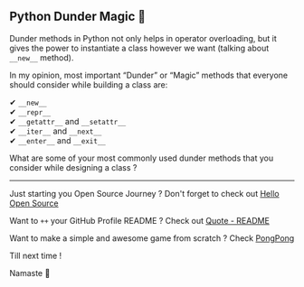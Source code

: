 ## Python Dunder Magic 🐍

Dunder methods in Python not only helps in operator overloading, but it gives the power to instantiate a class however we want (talking about `__new__` method).

In my opinion, most important “Dunder” or “Magic” methods that everyone should consider while building a class are:

✔ `__new__`</br>
✔ `__repr__`</br>
✔ `__getattr__` and `__setattr__`</br>
✔ `__iter__` and `__next__`</br>
✔ `__enter__` and `__exit__`</br>

What are some of your most commonly used dunder methods that you consider while designing a class ?

---

Just starting you Open Source Journey ? Don't forget to check out [Hello Open Source](https://github.com/siddharth2016/hello-open-source)

Want to `++` your GitHub Profile README ? Check out [Quote - README](https://github.com/marketplace/actions/quote-readme)

Want to make a simple and awesome game from scratch ? Check [PongPong](https://github.com/siddharth2016/PongPong)

Till next time !

Namaste 🙏